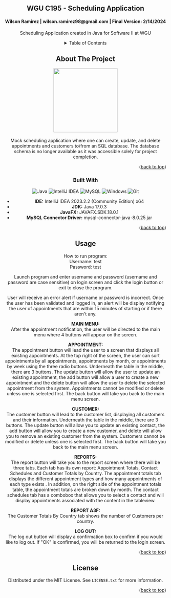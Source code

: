 <a name="readme-top"></a>

<div align="center">
  
<!-- PROJECT SHIELDS -->
<div>
<h2 align="center">WGU C195 - Scheduling Application</h2>
<h4 align="center">Wilson Ramirez | wilson.ramirez98@gmail.com | Final Version: 2/14/2024</h4>
</div>

  <p align="center">
    Scheduling Application created in Java for Software II at WGU

</p>

<!-- TABLE OF CONTENTS -->
<details>
  <summary>Table of Contents</summary>
  <ol>
    <li>
      <a href="#about-the-project">About The Project</a>
      <ul>
        <li><a href="#built-with">Built With</a></li>
      </ul>
    </li>
    <li><a href="#usage">Usage</a></li>
    <li><a href="#license">License</a></li>
  </ol>
</details>

<!-- ABOUT THE PROJECT -->
## About The Project
<div align="center"><img src="https://github.com/Xander180/WGU-C195-SchedulingApplication/assets/67243244/334c9f20-9b33-41db-b1cf-57bdb066b732" height="200px" alt-text="image"></div></br>
Mock scheduling application where one can create, update, and delete appointments and customers to/from an SQL database. The database schema is no longer available as it was accessible solely for project completion.  


<p align="right">(<a href="#readme-top">back to top</a>)</p>

### Built With
<div align="center">
  
![Java](https://img.shields.io/badge/java-%23ED8B00.svg?style=for-the-badge&logo=openjdk&logoColor=white)
![IntelliJ IDEA](https://img.shields.io/badge/IntelliJIDEA-000000.svg?style=for-the-badge&logo=intellij-idea&logoColor=white)
![MySQL](https://img.shields.io/badge/mysql-%2300f.svg?style=for-the-badge&logo=mysql&logoColor=white)
![Windows](https://img.shields.io/badge/Windows-0078D6?style=for-the-badge&logo=windows&logoColor=white)
![Git](https://img.shields.io/badge/git-%23F05033.svg?style=for-the-badge&logo=git&logoColor=white)

</div>

* <b>IDE:</b> IntelliJ IDEA 2023.2.2 (Community Edition) x64
* <b>JDK:</b> Java 17.0.3
* <b>JavaFX:</b> JAVAFX.SDK.18.0.1
* <b>MySQL Connector Driver:</b> mysql-connector-java-8.0.25.jar
 

<p align="right">(<a href="#readme-top">back to top</a>)</p>

<!-- USAGE EXAMPLES -->
## Usage
How to run program:</br>
Username: test</br>
Password: test

Launch program and enter username and password (username and password are case sensitive) on login screen and click the login button or exit to close the program.</br>

User will receive an error alert if username or password is incorrect. Once the user has been validated and logged in, an alert will be display notifying the user of appointments that are within 15 minutes of starting or if there aren't any.

<b>MAIN MENU:</b></br>
After the appointment notification, the user will be directed to the main menu where 4 buttons will appear on the screen.

<b>APPOINTMENT:</b></br>
The appointment button will lead the user to a screen that displays all existing appointments. At the top right of the screen, the user can sort appointments by all appointments, appointments by month, or appointments by week using the three radio buttons. Underneath the table in the middle, there are 3 buttons. The update button will allow the user to update an existing
appointment, the add button will allow a user to create a new appointment and the delete button will allow the user to delete the selected appointment from the system.
Appointments cannot be modified or delete unless one is selected first.
The back button will take you back to the main menu screen.

<b>CUSTOMER:</b></br>
The customer button will lead to the customer list, displaying all customers and their information. Underneath the table in the middle, there are 3 buttons.
The update button will allow you to update an existing contact, the add button will allow you to create a new customer, and delete will allow you to remove an existing customer from the system.
Customers cannot be modified or delete unless one is selected first.
The back button will take you back to the main menu screen.

<b>REPORTS:</b></br>
The report button will take you to the report screen where there will be three tabs. Each tab has its own report: Appointment Totals, Contact Schedules and Customer Totals by Country.
The appointment totals tab displays the different appointment types and how many appointments of each type exists . In addition, on the right side of the appointment totals table, the appointment totals are broken down by month.
The contact schedules tab has a combobox that allows you to select a contact and will display appointments associated with the content in the tableview.

<B>REPORT A3F:</b></br> The Customer Totals By Country tab shows the number of Customers per country.

<b>LOG OUT:</b></br>
The log out button will display a confirmation box to confirm if you would like to log out. If "OK" is confirmed, you will be returned to the login screen.

<p align="right">(<a href="#readme-top">back to top</a>)</p>

<!-- LICENSE -->
## License

Distributed under the MIT License. See `LICENSE.txt` for more information.

<p align="right">(<a href="#readme-top">back to top</a>)</p>



<!-- MARKDOWN LINKS & IMAGES -->
<!-- https://www.markdownguide.org/basic-syntax/#reference-style-links -->
[forks-shield]: https://img.shields.io/github/forks/mriffey1/C195-Scheduling.svg?style=for-the-badge
[forks-url]: https://github.com/mriffey1/C195-Scheduling/network/members
[stars-shield]: https://img.shields.io/github/stars/mriffey1/C195-Scheduling.svg?style=for-the-badge
[stars-url]: https://github.com/mriffey1/C195-Scheduling/stargazers
[issues-shield]: https://img.shields.io/github/issues/mriffey1/C195-Scheduling.svg?style=for-the-badge
[issues-url]: https://github.com/mriffey1/C195-Scheduling/issues
[license-shield]: https://img.shields.io/github/license/mriffey1/C195-Scheduling.svg?style=for-the-badge
[license-url]: https://github.com/mriffey1/C195-Scheduling/blob/master/LICENSE.txt
[product-screenshot]: images/screenshot.png
[Next.js]: https://img.shields.io/badge/next.js-000000?style=for-the-badge&logo=nextdotjs&logoColor=white
[Next-url]: https://nextjs.org/
[React.js]: https://img.shields.io/badge/React-20232A?style=for-the-badge&logo=react&logoColor=61DAFB
[React-url]: https://reactjs.org/
[Vue.js]: https://img.shields.io/badge/Vue.js-35495E?style=for-the-badge&logo=vuedotjs&logoColor=4FC08D
[Vue-url]: https://vuejs.org/
[Angular.io]: https://img.shields.io/badge/Angular-DD0031?style=for-the-badge&logo=angular&logoColor=white
[Angular-url]: https://angular.io/
[Svelte.dev]: https://img.shields.io/badge/Svelte-4A4A55?style=for-the-badge&logo=svelte&logoColor=FF3E00
[Svelte-url]: https://svelte.dev/
[Laravel.com]: https://img.shields.io/badge/Laravel-FF2D20?style=for-the-badge&logo=laravel&logoColor=white
[Laravel-url]: https://laravel.com
[Bootstrap.com]: https://img.shields.io/badge/Bootstrap-563D7C?style=for-the-badge&logo=bootstrap&logoColor=white
[Bootstrap-url]: https://getbootstrap.com
[JQuery.com]: https://img.shields.io/badge/jQuery-0769AD?style=for-the-badge&logo=jquery&logoColor=white
[JQuery-url]: https://jquery.com 

